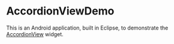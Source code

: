 AccordionViewDemo
=================

This is an Android application, built in Eclipse, to demonstrate the <a target="_blank" href="https://github.com/moagrius/AccordionView">AccordionView</a> widget.
